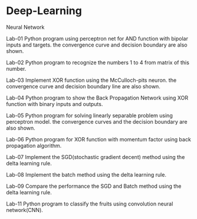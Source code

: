 # Deep-Learning
Neural Network


Lab-01
Python program using perceptron net for AND function with bipolar inputs and targets. the convergence curve and decision boundary are also shown.


Lab-02
Python program to recognize the numbers 1 to 4 from matrix of this number.


Lab-03
Implement XOR function using the McCulloch-pits neuron. the convergence curve and decision boundary line are also shown.



Lab-04
Python program to show the Back Propagation Network using XOR function with binary inputs and outputs.



Lab-05
Python program for solving linearly separable problem using perceptron model. the convergence curves and the decision boundary are also shown.



Lab-06
Python program for XOR function with momentum factor using back propagation algorithm.



Lab-07
Implement the SGD(stochastic gradient decent) method using the delta learning rule.




Lab-08
Implement the batch method using the delta learning rule.




Lab-09
Compare the performance the SGD and Batch method using the delta learning rule.


Lab-11
Python program to classify the fruits using convolution neural network(CNN).
